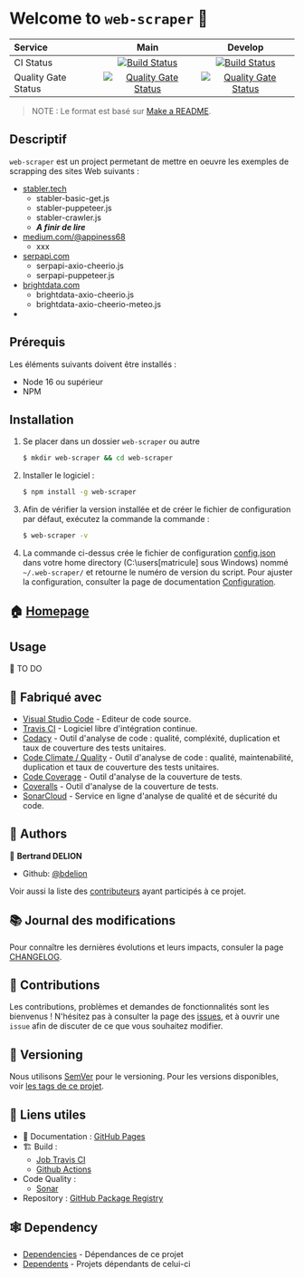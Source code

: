 # Welcome to `web-scraper` :wave:

| Service             |                Main                |              Develop               |
| :------------------ | :--------------------------------: | :--------------------------------: |
| CI Status           |    [![Build Status][bmb]][bml]     |    [![Build Status][bdb]][bdl]     |
| Quality Gate Status | [![Quality Gate Status][qmb]][qml] | [![Quality Gate Status][qdb]][qdl] |

> NOTE : Le format est basé sur [Make a README].

## Descriptif

`web-scraper` est un project permetant de mettre en oeuvre les exemples de scrapping des sites Web suivants :

- [stabler.tech]
  - stabler-basic-get.js
  - stabler-puppeteer.js
  - stabler-crawler.js
  - **_A finir de lire_**
- [medium.com/@appiness68]
  - xxx
- [serpapi.com]
  - serpapi-axio-cheerio.js
  - serpapi-puppeteer.js
- [brightdata.com]
  - brightdata-axio-cheerio.js
  - brightdata-axio-cheerio-meteo.js
-

## Prérequis

Les éléments suivants doivent être installés :

- Node 16 ou supérieur
- NPM

## Installation

1. Se placer dans un dossier `web-scraper` ou autre
   ```sh
   $ mkdir web-scraper && cd web-scraper
   ```
2. Installer le logiciel :
   ```sh
   $ npm install -g web-scraper
   ```
3. Afin de vérifier la version installée et de créer le fichier de configuration par défaut, exécutez la commande la commande :
   ```sh
   $ web-scraper -v
   ```
4. La commande ci-dessus crée le fichier de configuration [config.json] dans votre home directory (C:\users\[matricule] sous Windows) nommé `~/.web-scraper/` et retourne le numéro de version du script. Pour ajuster la configuration, consulter la page de documentation [Configuration].

## :house: [Homepage]

## Usage

:construction: TO DO

## :construction_worker: Fabriqué avec

- [Visual Studio Code] - Editeur de code source.
- [Travis CI] - Logiciel libre d'intégration continue.
- [Codacy] - Outil d'analyse de code : qualité, compléxité, duplication et taux de couverture des tests unitaires.
- [Code Climate / Quality] - Outil d'analyse de code : qualité, maintenabilité, duplication et taux de couverture des tests unitaires.
- [Code Coverage] - Outil d'analyse de la couverture de tests.
- [Coveralls] - Outil d'analyse de la couverture de tests.
- [SonarCloud] - Service en ligne d'analyse de qualité et de sécurité du code.

## :busts_in_silhouette: Authors

:bust_in_silhouette: **Bertrand DELION**

- Github: [@bdelion]

Voir aussi la liste des [contributeurs] ayant participés à ce projet.

## :books: Journal des modifications

Pour connaître les dernières évolutions et leurs impacts, consuler la page [CHANGELOG].

## :handshake: Contributions

Les contributions, problèmes et demandes de fonctionnalités sont les bienvenus !
N'hésitez pas à consulter la page des [issues], et à ouvrir une `issue` afin de discuter de ce que vous souhaitez modifier.

## :bookmark: Versioning

Nous utilisons [SemVer] pour le versioning. Pour les versions disponibles, voir [les tags de ce projet].

## :link: Liens utiles

- :pencil: Documentation : [GitHub Pages]
- :building_construction: Build :
  - [Job Travis CI]
  - [Github Actions]
- Code Quality :
  - [Sonar]
- Repository : [GitHub Package Registry]

## :spider_web: Dependency

- [Dependencies] - Dépendances de ce projet
- [Dependents] - Projets dépendants de celui-ci

<!-- liens -->

[bmb]: https://github.com/bdelion/web-scraper/actions/workflows/node.js.yml/badge.svg?branch=main "Jenkins main Build Status Icon"
[bml]: https://github.com/bdelion/web-scraper/actions/workflows/node.js.yml "Jenkins main Job"
[bdb]: https://github.com/bdelion/web-scraper/actions/workflows/node.js.yml/badge.svg?branch=develop "Jenkins develop Build Status Icon"
[bdl]: https://github.com/bdelion/web-scraper/actions/workflows/node.js.yml "Jenkins develop Job"
[qmb]: https://sonarcloud.io/api/project_badges/measure?project=bdelion_web-scraper&branch=main&metric=alert_status "Sonar main Quality Gate Status Badge"
[qml]: https://sonarcloud.io/summary/new_code?id=bdelion_web-scraper&branch=main "Sonar main Dashboard"
[qdb]: https://sonarcloud.io/api/project_badges/measure?project=bdelion_web-scraper&branch=develop&metric=alert_status "Sonar develop Quality Gate Status Badge"
[qdl]: https://sonarcloud.io/summary/new_code?id=bdelion_web-scraper&branch=develop "Sonar develop Dashboard"
[Make a README]: https://www.makeareadme.com/#template-1 "README Template et bonnes pratiques"
[stabler.tech]: https://stabler.tech/blog/web-scraping-with-nodejs
[medium.com/@appiness68]: https://medium.com/@appiness68/web-scraping-using-node-js-2d0e1a1b606c
[serpapi.com]: https://serpapi.com/blog/web-scraping-in-javascript-complete-tutorial-for-beginner/
[brightdata.com]: https://brightdata.com/blog/how-tos/web-scraping-with-node-js
[config.json]: https://github.com/bdelion/web-scraper/blob/main/src/assets/config.json "Lien vers le fichier de configuration de référence"
[Configuration]: https://bdelion.github.io/web-scraper/Installation-&-configuration/Configuration "Documentation pour configurer web-scraper"
[Homepage]: https://github.com/bdelion/web-scraper/tree/main "Documentation pour configurer web-scraper"
[Visual Studio Code]: https://code.visualstudio.com/
[Travis CI]: https://travis-ci.com/
[Codacy]: https://www.codacy.com/
[Code Climate / Quality]: https://codeclimate.com/quality/
[Code Coverage]: https://codecov.io/
[Coveralls]: https://coveralls.io/
[SonarCloud]: https://sonarcloud.io/about
[@bdelion]: https://github.com/bdelion
[contributeurs]: https://github.com/bdelion/web-scraper/graphs/contributors "Liste des contributeurs au projet"
[CHANGELOG]: CHANGELOG.md "CHANGELOG du projet"
[issues]: https://github.com/bdelion/web-scraper/issues "Liste des issues ouvertes"
[SemVer]: https://semver.org/lang/fr/ "Bonnes pratique de la Gestion de Version"
[les tags de ce projet]: https://github.com/bdelion/web-scraper/tags "Liste des tags du projet"
[GitHub Pages]: https://bdelion.github.io/web-scraper/
[Job Travis CI]: https://travis-ci.com/bdelion/web-scraper "Job Travis du projet"
[Github Actions]: https://github.com/bdelion/web-scraper/actions "Workflows GitHub Actions du projet"
[Sonar]: https://sonarcloud.io/project/overview?id=bdelion_web-scraper "Dashboard Sonar du projet"
[GitHub Package Registry]: https://github.com/bdelion/web-scraper/packages
[Dependencies]: https://github.com/bdelion/web-scraper/network/dependencies
[Dependents]: https://github.com/bdelion/web-scraper/network/dependents
